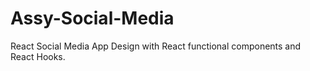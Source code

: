 # Assy-Social-Media
React Social Media App Design with React functional components and React Hooks.
